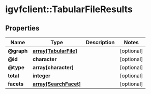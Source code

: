 # igvfclient::TabularFileResults


## Properties
Name | Type | Description | Notes
------------ | ------------- | ------------- | -------------
**@graph** | [**array[TabularFile]**](TabularFile.md) |  | [optional] 
**@id** | **character** |  | [optional] 
**@type** | **array[character]** |  | [optional] 
**total** | **integer** |  | [optional] 
**facets** | [**array[SearchFacet]**](SearchFacet.md) |  | [optional] 


